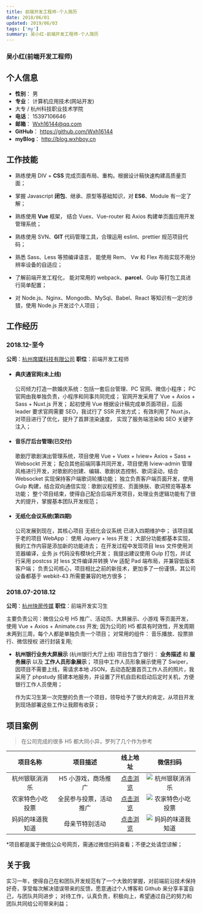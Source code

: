 ```yaml
---
title: 前端开发工程师-个人简历
date: 2018/06/01
updated: 2019/06/03
tags: ['my']
summary: 吴小红-前端开发工程师-个人简历
---
```


### 吴小红(前端开发工程师)

<!--more-->

## 个人信息

- **性别**： 男
- **专业**： 计算机应用技术(网站开发)
- 大专 / 杭州科技职业技术学院
- **电话**： 15397106646
- **邮箱**： Wxh16144@qq.com
- **GitHub**： https://github.com/Wxh16144
- **myBlog**： http://blog.wxhboy.cn

## 工作技能

- 熟练使用 DIV + **CSS** 完成页面布局、重构。根据设计稿快速构建高质量页面；

- 掌握 Javascript **闭包**、继承、原型等基础知识，对 **ES6**、Module 有一定了解；

- 熟练使用 **Vue** 框架， 结合 Vuex、Vue-router 和 Axios 构建单页面应用开发管理系统；

- 熟练使用 SVN、**GIT** 代码管理工具，合理运用 eslint、prettier 规范项目代码；

- 熟悉 Sass、Less 等预编译语言， 能使用 Rem、 Vw 和 Flex 布局实现不用分辨率设备的自适应；

- 了解前端开发工程化， 能对常用的 webpack、**parcel**、Gulp 等打包工具进行简单配置；

- 对 Node.js、Nginx、Mongodb、MySql、Babel、React 等知识有一定的涉猎，使用 Node.js 开发过个人项目；

## 工作经历

### 2018.12-至今

**公司**：[杭州席媒科技有限公司](http://www.hzdeskmedia.cn/) **职位**：前端开发工程师

- #### **典庆通官网**(未上线)

  公司倾力打造一款婚庆系统：包括一套后台管理、PC 官网、微信小程序；
  PC 官网由我单独负责，小程序和同事共同完成； 官网开发采用了 Vue + Axios + Sass + Nuxt.js 开发；
  起初使用 Vue 根据设计稿完成单页面项目，后面 leader 要求官网需要 SEO，我试行了 SSR 开发方式；
  有效利用了 Nuxt.js，对项目进行了优化，提升了首屏渲染速度， 实现了服务端渲染和 SEO 关键字注入；

- #### **音乐厅后台管理**(已交付)

  歌剧厅歌剧演出管理系统，项目使用 Vue + Vuex + Iview+ Axios + Sass + Websockt 开发；
  配合其他前端同事共同开发，项目使用 Iview-admin 管理风格进行开发，对歌剧的创建、编辑、歌剧状态控制、歌词滚动，结合 Websocket 实现保持客户端歌词轮播功能；
  独立负责客户端页面开发，使用 Gulp 构建，结合双向通信实现：歌剧议程预览、页面换肤、歌词预览等基本功能；
  整个项目结束，使得自己配合后端开发项目，处理业务逻辑功能有了很大的提升，掌握基本团队开发规范；

- #### **无纸化会议系统**(第四期)
  公司发展到现在，其核心项目 无纸化会议系统 已进入四期维护中；
  该项目属于老的项目 WebApp： 使用 Jquery + less 开发； 大部分功能都基本实现，我的工作内容是添加新的功能进去；
  在开发过程中发现项目 less 文件使用浏览器编译，业务 js 代码没有模块化开发；
  我提出建议使用 Gulp 打包，并试行采用 postcss 对 less 文件编译并转换 Vw 适配 Pad 端布局，并兼容低版本客户端；
  负责公司核心，项目相比之前的新技术，更加多了一份谨慎，其公司设备都基于 webkit-43 所需要兼容的地方很多；

### 2018.07-2018.12

**公司**：[杭州快房传媒](http://www.kfw001.com/) **职位**：前端开发实习生

主要负责公司：微信公众号 H5 推广、活动页、大屏展示、小游戏 等页面开发，使用 Vue + Axios + Animate.css 开发;
因为公司的 H5 都具有时效性，开发周期未两到三周，每个人都是单独负责一个项目；
对常用的组件： 音乐播放、投票排行、微信授权 进行封装复用;

- **杭州银行业务大屏展示** (杭州银行大厅上线)
  项目包含了银行： **业务描述** 和 **服务展示** 以及 **工作人员形象展示**；
  项目中工作人员形象展示使用了 Swiper，因项目不需要上线，需请求本地 JSON，去动态配置首页工作人员的照片，我采用了 phpstudy 搭建本地服务，并设置了开机自启和启动后定时关机，方便银行工作人员使用；

  作为实习生第一次完整的负责一个项目，领导给予了很大的肯定，从项目开发到现场部署这些工作让我颇有收获；

## 项目案例

> 在公司完成的很多 H5 都大同小异，罗列了几个作为参考

|     项目名称     |        项目描述        |                         线上地址                         |                            微信扫码                            |
| :--------------: | :--------------------: | :------------------------------------------------------: | :------------------------------------------------------------: |
|  杭州银联消消乐  |  H5 小游戏，商场推广   |  [点击浏览](http://game.kfw001.com/2018/yinlian/xxl/#/)  |  ![杭州银联消消乐](http://wxhboy.cn/redirection/project3.png)  |
| 农家特色小吃投票 | 全民参与投票，活动推广 | [点击浏览](http://game.kfw001.com/2018/snynct/toupiao/)  | ![农家特色小吃投票](http://wxhboy.cn/redirection/project2.png) |
| 妈妈的味道我知道 |     母亲节特别活动     | [点击浏览](http://game.kfw001.com/2018/yinlian/toupiao/) | ![妈妈的味道我知道](http://wxhboy.cn/redirection/project1.png) |

*项目都是属于微信公众号网页，需通过微信扫码查看；不便之处请您谅解；

## 关于我

实习一年，使得自己在和团队开发规范有了一个大致的掌握，对前端前沿技术保持好奇，享受每次解决错误带来的反馈，愿意通过个人博客和 Github 来分享丰富自己，与团队共同进步；
对待工作，认真负责，积极向上，希望通过自己的努力和团队共同给公司带来利益；
